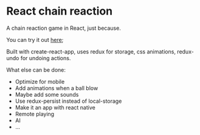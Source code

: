 # React chain reaction

A chain reaction game in React, just because.

You can try it out [here](https://sfavot.github.io/react-chain-reaction/); 

Built with create-react-app, uses redux for storage, css animations, redux-undo for undoing actions.

What else can be done:
 - Optimize for mobile
 - Add animations when a ball blow
 - Maybe add some sounds
 - Use redux-persist instead of local-storage
 - Make it an app with react native
 - Remote playing
 - AI
 - ...
